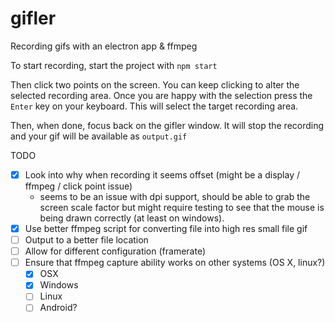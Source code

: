 # gifler

Recording gifs with an electron app & ffmpeg

To start recording, start the project with `npm start`

Then click two points on the screen. You can keep clicking to alter the selected recording area. Once you are happy with the selection press the `Enter` key on your keyboard. This will select the target recording area.

Then, when done, focus back on the gifler window. It will stop the recording and your gif will be available as `output.gif`

TODO

- [x] Look into why when recording it seems offset (might be a display / ffmpeg / click point issue)
  - seems to be an issue with dpi support, should be able to grab the screen scale factor but might require testing to see that the mouse is being drawn correctly (at least on windows).
- [x] Use better ffmpeg script for converting file into high res small file gif
- [ ] Output to a better file location
- [ ] Allow for different configuration (framerate)
- [ ] Ensure that ffmpeg capture ability works on other systems (OS X, linux?)
  - [x] OSX
  - [x] Windows
  - [ ] Linux
  - [ ] Android?
